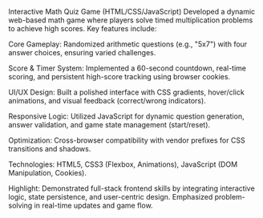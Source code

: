 Interactive Math Quiz Game (HTML/CSS/JavaScript)
Developed a dynamic web-based math game where players solve timed multiplication problems to achieve high scores. Key features include:

Core Gameplay: Randomized arithmetic questions (e.g., "5x7") with four answer choices, ensuring varied challenges.

Score & Timer System: Implemented a 60-second countdown, real-time scoring, and persistent high-score tracking using browser cookies.

UI/UX Design: Built a polished interface with CSS gradients, hover/click animations, and visual feedback (correct/wrong indicators).

Responsive Logic: Utilized JavaScript for dynamic question generation, answer validation, and game state management (start/reset).

Optimization: Cross-browser compatibility with vendor prefixes for CSS transitions and shadows.

Technologies: HTML5, CSS3 (Flexbox, Animations), JavaScript (DOM Manipulation, Cookies).

Highlight: Demonstrated full-stack frontend skills by integrating interactive logic, state persistence, and user-centric design. Emphasized problem-solving in real-time updates and game flow.
